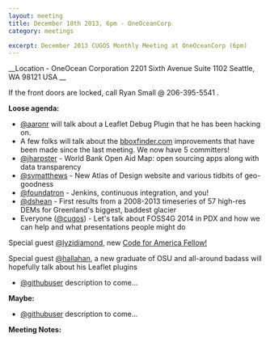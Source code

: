 ```yaml
---
layout: meeting
title: December 18th 2013, 6pm - OneOceanCorp
category: meetings

excerpt: December 2013 CUGOS Monthly Meeting at OneOceanCorp (6pm)
---
```


__Location -  OneOcean Corporation 2201 Sixth Avenue Suite 1102 Seattle, WA 98121 USA __

If the front doors are locked, call Ryan Small @ 206-395-5541 .

__Loose agenda:__

- [@aaronr](https://github.com/aaronr) will talk about a Leaflet Debug Plugin that he has been hacking on.
- A few folks will talk about the [bboxfinder.com](http://bboxfinder.com/) improvements that have been made since the last meeting.  We now have 5 committers!
- [@jharpster](https://github.com/jharpster) - World Bank Open Aid Map: open sourcing apps along with data transparency
- [@svmatthews](https://github.com/svmatthews) - New Atlas of Design website and various tidbits of geo-goodness
- [@foundatron](https://github.com/foundatron) - Jenkins, continuous integration, and you!
- [@dshean](https://github.com/dshean) - First results from a 2008-2013 timeseries of 57 high-res DEMs for Greenland's biggest, baddest glacier
- Everyone ([@cugos](https://github.com/cugos)) - Let's talk about FOSS4G 2014 in PDX and how we can help and what presentations people might do

Special guest [@lyzidiamond](https://github.com/lyzidiamond), new [Code for America Fellow!](http://www.codeforamerica.org/fellows/2014-fellows/)

Special guest [@hallahan](https://github.com/hallahan), a new graduate of OSU and all-around badass will hopefully talk about his Leaflet plugins

- [@githubuser](https://yoururl.com/) description to come...

__Maybe:__

- [@githubuser](https://yoururl.com/) description to come...

__Meeting Notes:__

